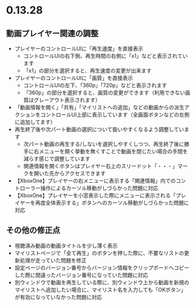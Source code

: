 ﻿# 0.13.28

## 動画プレイヤー関連の調整

* プレイヤーのコントロールUIに「再生速度」を直接表示
  * コントロールUIの右下側、再生時間の右側に「x1」などと表示されています
  * 「x1」の部分を選択すると、再生速度の変更が出来ます
* プレイヤーのコントロールUIに「画質」を直接表示
  * コントロールUIの左下、「360p」「720p」などと表示されます
  * 「360p」の部分を選択すると、画質の変更ができます（利用できない画質はグレーアウト表示されます）
* 「動画情報を開く」「共有」「マイリストへの追加」などの動画からの派生アクションをコントロールUI上部に表示しています（全画面ボタンなどの左側に追加してます）
* 再生終了後や次パート動画の選択について扱いやすくなるよう調整しています
  * 次パート動画の再生する/しないを選択しやすくしつつ、再生終了後に勝手に右メニューを開く挙動を無くすことで動画を閉じたい場合の手間を減らす感じで調整しています
  * 関連情報を開くボタンはプレイヤー右上のスリードット「・・・」マークを開いた先からアクセスできます
* 【XboxOne】プレイヤーの右メニューに表示する「関連情報」内でのコントローラー操作によるカーソル移動がしづらかった問題に対応
* 【XboxOne】プレイヤーを小窓表示した際にメニューに表示される「プレイヤーを再度全体表示する」ボタンへのカーソル移動がしづらかった問題に対応

## その他の修正点

* 視聴済み動画の動画タイトルを少し薄く表示
* マイリストページで「全て再生」のボタンを押した際に、不要なリストの更新処理が走っていた問題を修正
* 設定ページのバージョン番号からバージョン情報をクリップボードへコピーした際に間違ったバージョン番号になっていた問題に対応
* 別ウィンドウで動画を再生している際に、別ウィンドウ上から動画を新規のマイリストへ追加したい場合に、マイリスト名を入力しても「OKボタン」が有効になっていなかった問題に対応
